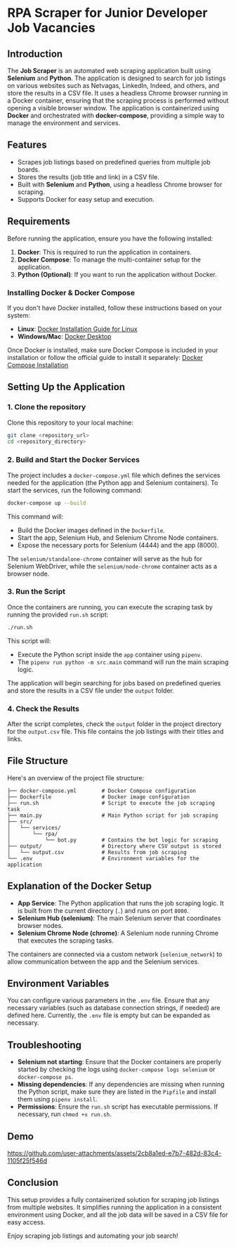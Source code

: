 # RPA Scraper for Junior Developer Job Vacancies

## Introduction

The **Job Scraper** is an automated web scraping application built using **Selenium** and **Python**. The application is designed to search for job listings on various websites such as Netvagas, LinkedIn, Indeed, and others, and store the results in a CSV file. It uses a headless Chrome browser running in a Docker container, ensuring that the scraping process is performed without opening a visible browser window. The application is containerized using **Docker** and orchestrated with **docker-compose**, providing a simple way to manage the environment and services.

## Features

- Scrapes job listings based on predefined queries from multiple job boards.
- Stores the results (job title and link) in a CSV file.
- Built with **Selenium** and **Python**, using a headless Chrome browser for scraping.
- Supports Docker for easy setup and execution.

## Requirements

Before running the application, ensure you have the following installed:

1. **Docker**: This is required to run the application in containers.
2. **Docker Compose**: To manage the multi-container setup for the application.
3. **Python (Optional)**: If you want to run the application without Docker.

### Installing Docker & Docker Compose

If you don't have Docker installed, follow these instructions based on your system:

- **Linux**: [Docker Installation Guide for Linux](https://docs.docker.com/engine/install/)
- **Windows/Mac**: [Docker Desktop](https://www.docker.com/products/docker-desktop)

Once Docker is installed, make sure Docker Compose is included in your installation or follow the official guide to install it separately: [Docker Compose Installation](https://docs.docker.com/compose/install/)

## Setting Up the Application

### 1. Clone the repository

Clone this repository to your local machine:

```bash
git clone <repository_url>
cd <repository_directory>
```

### 2. Build and Start the Docker Services

The project includes a `docker-compose.yml` file which defines the services needed for the application (the Python app and Selenium containers). To start the services, run the following command:

```bash
docker-compose up --build
```

This command will:

- Build the Docker images defined in the `Dockerfile`.
- Start the app, Selenium Hub, and Selenium Chrome Node containers.
- Expose the necessary ports for Selenium (4444) and the app (8000).

The `selenium/standalone-chrome` container will serve as the hub for Selenium WebDriver, while the `selenium/node-chrome` container acts as a browser node.

### 3. Run the Script

Once the containers are running, you can execute the scraping task by running the provided `run.sh` script:

```bash
./run.sh
```

This script will:

- Execute the Python script inside the `app` container using `pipenv`.
- The `pipenv run python -m src.main` command will run the main scraping logic.

The application will begin searching for jobs based on predefined queries and store the results in a CSV file under the `output` folder.

### 4. Check the Results

After the script completes, check the `output` folder in the project directory for the `output.csv` file. This file contains the job listings with their titles and links.

## File Structure

Here's an overview of the project file structure:

```
├── docker-compose.yml        # Docker Compose configuration
├── Dockerfile                # Docker image configuration
├── run.sh                    # Script to execute the job scraping task
├── main.py                   # Main Python script for job scraping
├── src/
│   └── services/
│       └── rpa/
│           └── bot.py        # Contains the bot logic for scraping
├── output/                   # Directory where CSV output is stored
│   └── output.csv            # Results from job scraping
└── .env                      # Environment variables for the application
```

## Explanation of the Docker Setup

- **App Service**: The Python application that runs the job scraping logic. It is built from the current directory (`.`) and runs on port `8000`.
- **Selenium Hub (selenium)**: The main Selenium server that coordinates browser nodes.
- **Selenium Chrome Node (chrome)**: A Selenium node running Chrome that executes the scraping tasks.

The containers are connected via a custom network (`selenium_network`) to allow communication between the app and the Selenium services.

## Environment Variables

You can configure various parameters in the `.env` file. Ensure that any necessary variables (such as database connection strings, if needed) are defined here. Currently, the `.env` file is empty but can be expanded as necessary.

## Troubleshooting

- **Selenium not starting**: Ensure that the Docker containers are properly started by checking the logs using `docker-compose logs selenium` or `docker-compose ps`.
- **Missing dependencies**: If any dependencies are missing when running the Python script, make sure they are listed in the `Pipfile` and install them using `pipenv install`.
- **Permissions**: Ensure the `run.sh` script has executable permissions. If necessary, run `chmod +x run.sh`.

## Demo

https://github.com/user-attachments/assets/2cb8a1ed-e7b7-482d-83c4-1105f25f546d

## Conclusion

This setup provides a fully containerized solution for scraping job listings from multiple websites. It simplifies running the application in a consistent environment using Docker, and all the job data will be saved in a CSV file for easy access.

Enjoy scraping job listings and automating your job search!
